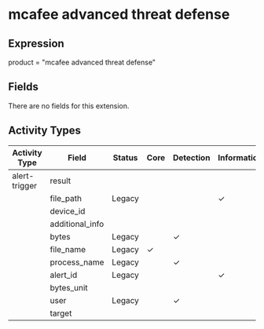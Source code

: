 mcafee advanced threat defense
==============================

Expression
----------

product = "mcafee advanced threat defense"

Fields
------

There are no fields for this extension.

Activity Types
--------------

| Activity Type | Field           | Status | Core     | Detection | Informational |
| ------------- | --------------- | ------ | -------- | --------- | ------------- |
| alert-trigger | result          |        |          |           |               |
|               | file_path       | Legacy |          |           | &#10003;      |
|               | device_id       |        |          |           |               |
|               | additional_info |        |          |           |               |
|               | bytes           | Legacy |          | &#10003;  |               |
|               | file_name       | Legacy | &#10003; |           |               |
|               | process_name    | Legacy |          | &#10003;  |               |
|               | alert_id        | Legacy |          |           | &#10003;      |
|               | bytes_unit      |        |          |           |               |
|               | user            | Legacy |          | &#10003;  |               |
|               | target          |        |          |           |               |

